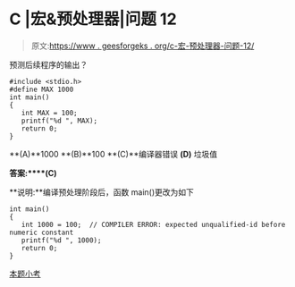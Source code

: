 # C |宏&预处理器|问题 12

> 原文:[https://www . geesforgeks . org/c-宏-预处理器-问题-12/](https://www.geeksforgeeks.org/c-macro-preprocessor-question-12/)

预测后续程序的输出？

```
#include <stdio.h>
#define MAX 1000
int main()
{
   int MAX = 100;
   printf("%d ", MAX);
   return 0;
}
```

**(A)**1000
**(B)**100
**(C)**编译器错误
**(D)** 垃圾值

**答案:****(C)**

**说明:**编译预处理阶段后，函数 main()更改为如下

```
int main()
{
   int 1000 = 100;  // COMPILER ERROR: expected unqualified-id before numeric constant
   printf("%d ", 1000);
   return 0;
}
```

[本题小考](https://www.geeksforgeeks.org/c-language-2-gq/macro-preprocessor-gq/)